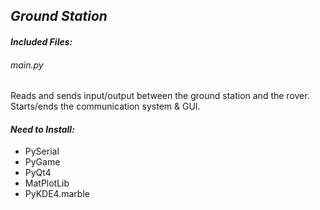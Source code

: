 
## *Ground Station*


#### *Included Files:*

###### *main.py*

Reads and sends input/output between the ground station and the rover. Starts/ends the communication system & GUI. 

#### *Need to Install:*

- PySerial
- PyGame
- PyQt4
- MatPlotLib
- PyKDE4.marble 
